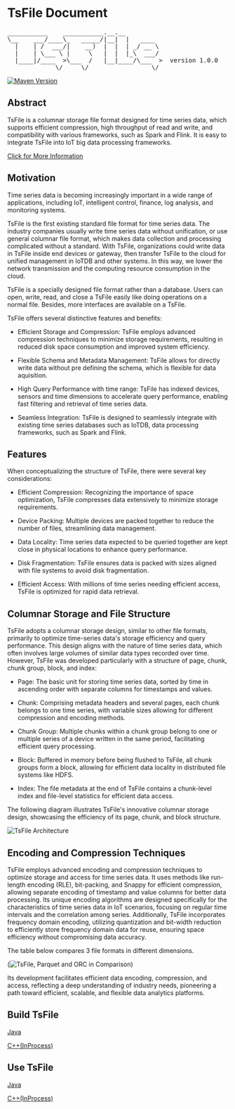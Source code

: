 <!--

    Licensed to the Apache Software Foundation (ASF) under one
    or more contributor license agreements.  See the NOTICE file
    distributed with this work for additional information
    regarding copyright ownership.  The ASF licenses this file
    to you under the Apache License, Version 2.0 (the
    "License"); you may not use this file except in compliance
    with the License.  You may obtain a copy of the License at

        http://www.apache.org/licenses/LICENSE-2.0

    Unless required by applicable law or agreed to in writing,
    software distributed under the License is distributed on an
    "AS IS" BASIS, WITHOUT WARRANTIES OR CONDITIONS OF ANY
    KIND, either express or implied.  See the License for the
    specific language governing permissions and limitations
    under the License.

-->

# TsFile Document
<pre>
___________    ___________.__.__          
\__    ___/____\_   _____/|__|  |   ____  
  |    | /  ___/|    __)  |  |  | _/ __ \ 
  |    | \___ \ |     \   |  |  |_\  ___/ 
  |____|/____  >\___  /   |__|____/\___  >  version 1.0.0
             \/     \/                 \/  
</pre>
[![Maven Version](https://maven-badges.herokuapp.com/maven-central/org.apache.tsfile/tsfile-parent/badge.svg)](http://search.maven.org/#search|gav|1|g:"org.apache.tsfile")

## Abstract

TsFile is a columnar storage file format designed for time series data, which supports efficient compression, high throughput of read and write, and compatibility with various frameworks, such as Spark and Flink. It is easy to integrate TsFile into IoT big data processing frameworks.

[Click for More Information](https://www.timecho-global.com/archives/apache-tsfile-time-series-data-storage-redefined)

## Motivation

Time series data is becoming increasingly important in a wide range of applications, including IoT, intelligent control, finance, log analysis, and monitoring systems. 

TsFile is the first existing standard file format for time series data. The industry companies usually write time series data without unification, or use general columnar file format, which makes data collection and processing complicated without a standard. With TsFile, organizations could write data in TsFile inside end devices or gateway, then transfer TsFile to the cloud for unified management in IoTDB and other systems. In this way, we lower the network transmission and the computing resource consumption in the cloud.

TsFile is a specially designed file format rather than a database. Users can open, write, read, and close a TsFile easily like doing operations on a normal file. Besides, more interfaces are available on a TsFile.

TsFile offers several distinctive features and benefits:

* Efficient Storage and Compression: TsFile employs advanced compression techniques to minimize storage requirements, resulting in reduced disk space consumption and improved system efficiency. 

* Flexible Schema and Metadata Management: TsFile allows for directly write data without pre defining the schema, which is flexible for data aquisition. 

* High Query Performance with time range: TsFile has indexed devices, sensors and time dimensions to accelerate query performance, enabling fast filtering and retrieval of time series data. 

* Seamless Integration: TsFile is designed to seamlessly integrate with existing time series databases such as IoTDB, data processing frameworks, such as Spark and Flink. 


## Features


When conceptualizing the structure of TsFile, there were several key considerations:

- Efficient Compression: Recognizing the importance of space optimization, TsFile compresses data extensively to minimize storage requirements.

- Device Packing: Multiple devices are packed together to reduce the number of files, streamlining data management.

- Data Locality: Time series data expected to be queried together are kept close in physical locations to enhance query performance.

- Disk Fragmentation: TsFile ensures data is packed with sizes aligned with file systems to avoid disk fragmentation.

- Efficient Access: With millions of time series needing efficient access, TsFile is optimized for rapid data retrieval.

## Columnar Storage and File Structure

TsFile adopts a columnar storage design, similar to other file formats, primarily to optimize time-series data's storage efficiency and query performance. This design aligns with the nature of time series data, which often involves large volumes of similar data types recorded over time. However, TsFile was developed particularly with a structure of page, chunk, chunk group, block, and index:

- Page: The basic unit for storing time series data, sorted by time in ascending order with separate columns for timestamps and values.

- Chunk: Comprising metadata headers and several pages, each chunk belongs to one time series, with variable sizes allowing for different compression and encoding methods.

- Chunk Group: Multiple chunks within a chunk group belong to one or multiple series of a device written in the same period, facilitating efficient query processing.

- Block: Buffered in memory before being flushed to TsFile, all chunk groups form a block, allowing for efficient data locality in distributed file systems like HDFS.

- Index: The file metadata at the end of TsFile contains a chunk-level index and file-level statistics for efficient data access.

The following diagram illustrates TsFile's innovative columnar storage design, showcasing the efficiency of its page, chunk, and block structure.

![TsFile Architecture](https://alioss.timecho.com/upload/Apache%20TsFile%20%E5%8F%91%E5%B8%83%E5%9B%BE3-20240315.png)

## Encoding and Compression Techniques

TsFile employs advanced encoding and compression techniques to optimize storage and access for time series data. It uses methods like run-length encoding (RLE), bit-packing, and Snappy for efficient compression, allowing separate encoding of timestamp and value columns for better data processing. Its unique encoding algorithms are designed specifically for the characteristics of time series data in IoT scenarios, focusing on regular time intervals and the correlation among series. Additionally, TsFile incorporates frequency domain encoding, utilizing quantization and bit-width reduction to efficiently store frequency domain data for reuse, ensuring space efficiency without compromising data accuracy.

The table below compares 3 file formats in different dimensions.

(![TsFile, Parquet and ORC in Comparison](https://alioss.timecho.com/upload/Apache%20TsFile%20%E5%8F%91%E5%B8%83%E5%9B%BE4-20240315.png))


Its development facilitates efficient data encoding, compression, and access, reflecting a deep understanding of industry needs, pioneering a path toward efficient, scalable, and flexible data analytics platforms.

## Build TsFile

[Java](./java/tsfile/README.md#building-with-java)

[C++(InProcess)](./cpp/tsfile/README.md#build)


## Use TsFile

[Java](./java/tsfile/README.md#use-tsfile)

[C++(InProcess)](./cpp/tsfile/README.md#use-tsfile)
